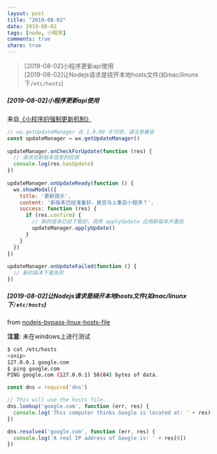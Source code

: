 ```yaml
---
layout: post
title: "2019-08-02"
date: 2019-08-02
tags: [node, 小程序]
comments: true
share: true
---
```


> [2019-08-02]小程序更新api使用 <br>
> [2019-08-02]让Nodejs请求是绕开本地hosts文件(如mac/linunx下`/etc/hosts`) <br>

##### [2019-08-02]小程序更新api使用

来自[《小程序的强制更新机制》](http://yuanhehe.cn/2018/03/30/%E5%B0%8F%E7%A8%8B%E5%BA%8F%E7%9A%84%E5%BC%BA%E5%88%B6%E6%9B%B4%E6%96%B0%E6%9C%BA%E5%88%B6/)

```js
// wx.getUpdateManager 在 1.9.90 才可用，请注意兼容
const updateManager = wx.getUpdateManager()
 
updateManager.onCheckForUpdate(function (res) {
  // 请求完新版本信息的回调
  console.log(res.hasUpdate)
})
 
updateManager.onUpdateReady(function () {
  wx.showModal({
    title: '更新提示',
    content: '新版本已经准备好，是否马上重启小程序？',
    success: function (res) {
      if (res.confirm) {
        // 新的版本已经下载好，调用 applyUpdate 应用新版本并重启
        updateManager.applyUpdate()
      }
    }
  })
})
 
updateManager.onUpdateFailed(function () {
  // 新的版本下载失败
})
```

##### [2019-08-02]让Nodejs请求是绕开本地hosts文件(如mac/linunx下`/etc/hosts`)

from [nodejs-bypass-linux-hosts-file](https://stackoverflow.com/questions/44335176/nodejs-bypass-linux-hosts-file)

**注意**: 未在windows上进行测试

```bash
$ cat /etc/hosts
<snip>
127.0.0.1 google.com
$ ping google.com
PING google.com (127.0.0.1) 56(84) bytes of data.
```

```js
const dns = require('dns')

// This will use the hosts file.
dns.lookup('google.com', function (err, res) {
  console.log('This computer thinks Google is located at: ' + res)
})

dns.resolve4('google.com', function (err, res) {
  console.log('A real IP address of Google is: ' + res[0])
})
```
